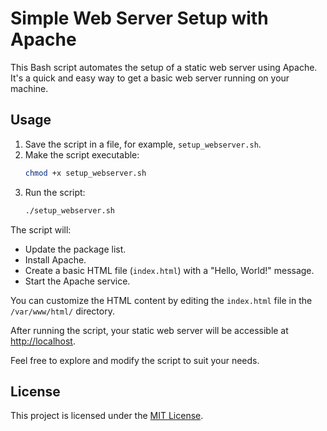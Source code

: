 # Simple Web Server Setup with Apache

This Bash script automates the setup of a static web server using Apache. It's a quick and easy way to get a basic web server running on your machine.

## Usage

1. Save the script in a file, for example, `setup_webserver.sh`.
2. Make the script executable:
    ```bash
    chmod +x setup_webserver.sh
    ```
3. Run the script:
    ```bash
    ./setup_webserver.sh
    ```

The script will:

- Update the package list.
- Install Apache.
- Create a basic HTML file (`index.html`) with a "Hello, World!" message.
- Start the Apache service.

You can customize the HTML content by editing the `index.html` file in the `/var/www/html/` directory.

After running the script, your static web server will be accessible at [http://localhost](http://localhost).

Feel free to explore and modify the script to suit your needs.

## License

This project is licensed under the [MIT License](LICENSE).